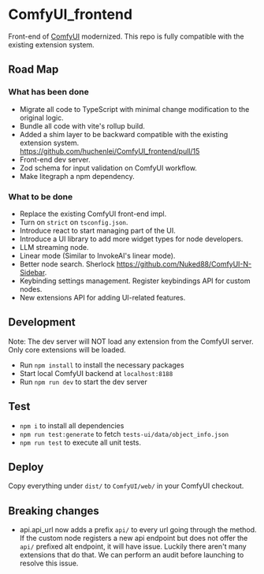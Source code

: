 # ComfyUI_frontend

Front-end of [ComfyUI](https://github.com/comfyanonymous/ComfyUI) modernized. This repo is fully compatible with the existing extension system.

## Road Map

### What has been done

- Migrate all code to TypeScript with minimal change modification to the original logic.
- Bundle all code with vite's rollup build.
- Added a shim layer to be backward compatible with the existing extension system. https://github.com/huchenlei/ComfyUI_frontend/pull/15
- Front-end dev server.
- Zod schema for input validation on ComfyUI workflow.
- Make litegraph a npm dependency.

### What to be done

- Replace the existing ComfyUI front-end impl.
- Turn on `strict` on `tsconfig.json`.
- Introduce react to start managing part of the UI.
- Introduce a UI library to add more widget types for node developers.
- LLM streaming node.
- Linear mode (Similar to InvokeAI's linear mode).
- Better node search. Sherlock https://github.com/Nuked88/ComfyUI-N-Sidebar.
- Keybinding settings management. Register keybindings API for custom nodes.
- New extensions API for adding UI-related features.

## Development

Note: The dev server will NOT load any extension from the ComfyUI server. Only
core extensions will be loaded.

- Run `npm install` to install the necessary packages
- Start local ComfyUI backend at `localhost:8188`
- Run `npm run dev` to start the dev server

## Test

- `npm i` to install all dependencies
- `npm run test:generate` to fetch `tests-ui/data/object_info.json`
- `npm run test` to execute all unit tests.

## Deploy

Copy everything under `dist/` to `ComfyUI/web/` in your ComfyUI checkout.

## Breaking changes
- api.api_url now adds a prefix `api/` to every url going through the method. If the custom node registers a new api endpoint but does not offer the `api/` prefixed alt endpoint, it will have issue. Luckily there aren't many extensions that do that. We can perform an audit before launching to resolve this issue.
